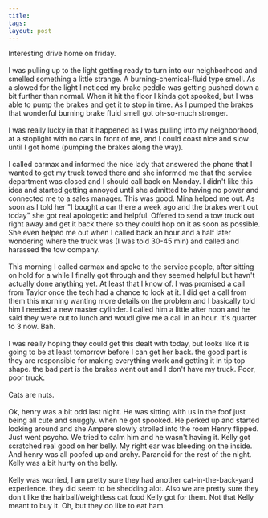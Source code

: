 ```yaml
---
title: 
tags: 
layout: post
---
```

Interesting drive home on friday.<br /><br />I was pulling up to the light getting ready to turn into our neighborhood and smelled something a little strange.  A burning-chemical-fluid type smell.  As a slowed for the light I noticed my brake peddle was getting pushed down a bit further than normal.  When it hit the floor I kinda got spooked, but I was able to pump the brakes and get it to stop in time.  As I pumped the brakes that wonderful burning brake fluid smell got oh-so-much stronger.  <br /><br />I was really lucky in that it happened as I was pulling into my neighborhood, at a stoplight with no cars in front of me, and I could coast nice and slow until I got home (pumping the brakes along the way).<br /><br />I called carmax and informed the nice lady that answered the phone that I wanted to get my truck towed there and she informed me that the service department was closed and I should call back on Monday.  I didn't like this idea and started getting annoyed until she admitted to having no power and connected me to a sales manager.  This was good. Mina helped me out.  As soon as I told her "I bought a car there a week ago and the brakes went out today" she got real apologetic and helpful.  Offered to send a tow truck out right away and get it back there so they could hop on it as soon as possible.  She even helped me out when I called back an hour and a half later wondering where the truck was (I was told 30-45 min) and called and harassed the tow company.  <br /><br />This morning I called carmax and spoke to the service people, after sitting on hold for a while I finally got through and they seemed helpful but havn't actually done anything yet.  At least that I know of.  I was promised a call from Taylor once the tech had a chance to look at it.  I did get a call from them this morning wanting more details on the problem and I basically told him I needed a new master cylinder. I called him a little after noon and he said they were out to lunch and woudl give me a call in an hour.  It's quarter to 3 now. Bah. <br /><br />I was really hoping they could get this dealt with today, but looks like it is going to be at least tomorrow before I can get her back.  the good part is they are responsible for making everything work and getting it in tip top shape.  the bad part is the brakes went out and I don't have my truck.  Poor, poor truck.<br /><br />Cats are nuts.<br /><br />Ok, henry was a bit odd last night.  He was sitting with us in the foof just being all cute and snuggly.  when he got spooked.  He perked up and started looking around and she Ampere slowly strolled into the room Henry flipped.  Just went psycho.  We tried to calm him and he wasn't having it.  Kelly got scratched real good on her belly.  My right ear was bleeding on the inside.  And henry was all poofed up and archy.  Paranoid for the rest of the night.  Kelly was a bit hurty on the belly.<br /><br />Kelly was worried, I am pretty sure they had another cat-in-the-back-yard experience.  they did seem to be shedding alot.  Also we are pretty sure they don't like the hairball/weightless cat food Kelly got for them.  Not that Kelly meant to buy it.  Oh, but they do like to eat ham.
